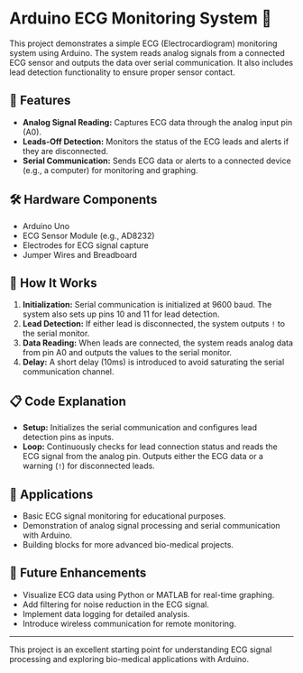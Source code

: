 # Arduino ECG Monitoring System 💓

This project demonstrates a simple ECG (Electrocardiogram) monitoring system using Arduino. The system reads analog signals from a connected ECG sensor and outputs the data over serial communication. It also includes lead detection functionality to ensure proper sensor contact.

## 📌 Features

- **Analog Signal Reading:** Captures ECG data through the analog input pin (A0).
- **Leads-Off Detection:** Monitors the status of the ECG leads and alerts if they are disconnected.
- **Serial Communication:** Sends ECG data or alerts to a connected device (e.g., a computer) for monitoring and graphing.

## 🛠️ Hardware Components

- Arduino Uno
- ECG Sensor Module (e.g., AD8232)
- Electrodes for ECG signal capture
- Jumper Wires and Breadboard

## 📂 How It Works

1. **Initialization:** Serial communication is initialized at 9600 baud. The system also sets up pins 10 and 11 for lead detection.
2. **Lead Detection:** If either lead is disconnected, the system outputs `!` to the serial monitor.
3. **Data Reading:** When leads are connected, the system reads analog data from pin A0 and outputs the values to the serial monitor.
4. **Delay:** A short delay (10ms) is introduced to avoid saturating the serial communication channel.

## 📋 Code Explanation

- **Setup:** Initializes the serial communication and configures lead detection pins as inputs.
- **Loop:** Continuously checks for lead connection status and reads the ECG signal from the analog pin. Outputs either the ECG data or a warning (`!`) for disconnected leads.

## 🎯 Applications

- Basic ECG signal monitoring for educational purposes.
- Demonstration of analog signal processing and serial communication with Arduino.
- Building blocks for more advanced bio-medical projects.

## 🚀 Future Enhancements

- Visualize ECG data using Python or MATLAB for real-time graphing.
- Add filtering for noise reduction in the ECG signal.
- Implement data logging for detailed analysis.
- Introduce wireless communication for remote monitoring.

---

This project is an excellent starting point for understanding ECG signal processing and exploring bio-medical applications with Arduino.
